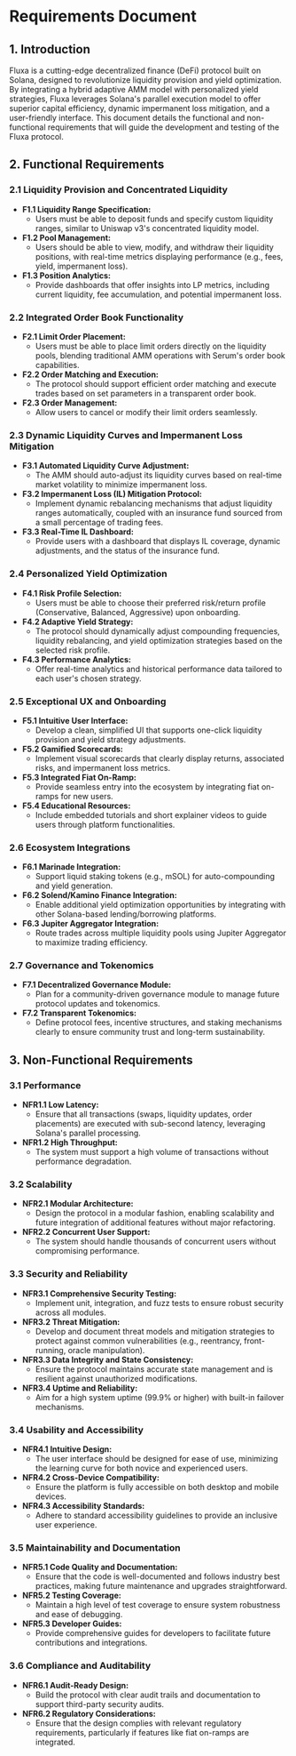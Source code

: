 # Requirements Document

## 1. Introduction

Fluxa is a cutting-edge decentralized finance (DeFi) protocol built on Solana, designed to revolutionize liquidity provision and yield optimization. By integrating a hybrid adaptive AMM model with personalized yield strategies, Fluxa leverages Solana's parallel execution model to offer superior capital efficiency, dynamic impermanent loss mitigation, and a user-friendly interface. This document details the functional and non-functional requirements that will guide the development and testing of the Fluxa protocol.

## 2. Functional Requirements

### 2.1 Liquidity Provision and Concentrated Liquidity

- **F1.1 Liquidity Range Specification:**
  - Users must be able to deposit funds and specify custom liquidity ranges, similar to Uniswap v3's concentrated liquidity model.
- **F1.2 Pool Management:**
  - Users should be able to view, modify, and withdraw their liquidity positions, with real-time metrics displaying performance (e.g., fees, yield, impermanent loss).
- **F1.3 Position Analytics:**
  - Provide dashboards that offer insights into LP metrics, including current liquidity, fee accumulation, and potential impermanent loss.

### 2.2 Integrated Order Book Functionality

- **F2.1 Limit Order Placement:**
  - Users must be able to place limit orders directly on the liquidity pools, blending traditional AMM operations with Serum's order book capabilities.
- **F2.2 Order Matching and Execution:**
  - The protocol should support efficient order matching and execute trades based on set parameters in a transparent order book.
- **F2.3 Order Management:**
  - Allow users to cancel or modify their limit orders seamlessly.

### 2.3 Dynamic Liquidity Curves and Impermanent Loss Mitigation

- **F3.1 Automated Liquidity Curve Adjustment:**
  - The AMM should auto-adjust its liquidity curves based on real-time market volatility to minimize impermanent loss.
- **F3.2 Impermanent Loss (IL) Mitigation Protocol:**
  - Implement dynamic rebalancing mechanisms that adjust liquidity ranges automatically, coupled with an insurance fund sourced from a small percentage of trading fees.
- **F3.3 Real-Time IL Dashboard:**
  - Provide users with a dashboard that displays IL coverage, dynamic adjustments, and the status of the insurance fund.

### 2.4 Personalized Yield Optimization

- **F4.1 Risk Profile Selection:**
  - Users must be able to choose their preferred risk/return profile (Conservative, Balanced, Aggressive) upon onboarding.
- **F4.2 Adaptive Yield Strategy:**
  - The protocol should dynamically adjust compounding frequencies, liquidity rebalancing, and yield optimization strategies based on the selected risk profile.
- **F4.3 Performance Analytics:**
  - Offer real-time analytics and historical performance data tailored to each user's chosen strategy.

### 2.5 Exceptional UX and Onboarding

- **F5.1 Intuitive User Interface:**
  - Develop a clean, simplified UI that supports one-click liquidity provision and yield strategy adjustments.
- **F5.2 Gamified Scorecards:**
  - Implement visual scorecards that clearly display returns, associated risks, and impermanent loss metrics.
- **F5.3 Integrated Fiat On-Ramp:**
  - Provide seamless entry into the ecosystem by integrating fiat on-ramps for new users.
- **F5.4 Educational Resources:**
  - Include embedded tutorials and short explainer videos to guide users through platform functionalities.

### 2.6 Ecosystem Integrations

- **F6.1 Marinade Integration:**
  - Support liquid staking tokens (e.g., mSOL) for auto-compounding and yield generation.
- **F6.2 Solend/Kamino Finance Integration:**
  - Enable additional yield optimization opportunities by integrating with other Solana-based lending/borrowing platforms.
- **F6.3 Jupiter Aggregator Integration:**
  - Route trades across multiple liquidity pools using Jupiter Aggregator to maximize trading efficiency.

### 2.7 Governance and Tokenomics

- **F7.1 Decentralized Governance Module:**
  - Plan for a community-driven governance module to manage future protocol updates and tokenomics.
- **F7.2 Transparent Tokenomics:**
  - Define protocol fees, incentive structures, and staking mechanisms clearly to ensure community trust and long-term sustainability.

## 3. Non-Functional Requirements

### 3.1 Performance

- **NFR1.1 Low Latency:**
  - Ensure that all transactions (swaps, liquidity updates, order placements) are executed with sub-second latency, leveraging Solana's parallel processing.
- **NFR1.2 High Throughput:**
  - The system must support a high volume of transactions without performance degradation.

### 3.2 Scalability

- **NFR2.1 Modular Architecture:**
  - Design the protocol in a modular fashion, enabling scalability and future integration of additional features without major refactoring.
- **NFR2.2 Concurrent User Support:**
  - The system should handle thousands of concurrent users without compromising performance.

### 3.3 Security and Reliability

- **NFR3.1 Comprehensive Security Testing:**
  - Implement unit, integration, and fuzz tests to ensure robust security across all modules.
- **NFR3.2 Threat Mitigation:**
  - Develop and document threat models and mitigation strategies to protect against common vulnerabilities (e.g., reentrancy, front-running, oracle manipulation).
- **NFR3.3 Data Integrity and State Consistency:**
  - Ensure the protocol maintains accurate state management and is resilient against unauthorized modifications.
- **NFR3.4 Uptime and Reliability:**
  - Aim for a high system uptime (99.9% or higher) with built-in failover mechanisms.

### 3.4 Usability and Accessibility

- **NFR4.1 Intuitive Design:**
  - The user interface should be designed for ease of use, minimizing the learning curve for both novice and experienced users.
- **NFR4.2 Cross-Device Compatibility:**
  - Ensure the platform is fully accessible on both desktop and mobile devices.
- **NFR4.3 Accessibility Standards:**
  - Adhere to standard accessibility guidelines to provide an inclusive user experience.

### 3.5 Maintainability and Documentation

- **NFR5.1 Code Quality and Documentation:**
  - Ensure that the code is well-documented and follows industry best practices, making future maintenance and upgrades straightforward.
- **NFR5.2 Testing Coverage:**
  - Maintain a high level of test coverage to ensure system robustness and ease of debugging.
- **NFR5.3 Developer Guides:**
  - Provide comprehensive guides for developers to facilitate future contributions and integrations.

### 3.6 Compliance and Auditability

- **NFR6.1 Audit-Ready Design:**
  - Build the protocol with clear audit trails and documentation to support third-party security audits.
- **NFR6.2 Regulatory Considerations:**
  - Ensure that the design complies with relevant regulatory requirements, particularly if features like fiat on-ramps are integrated.
